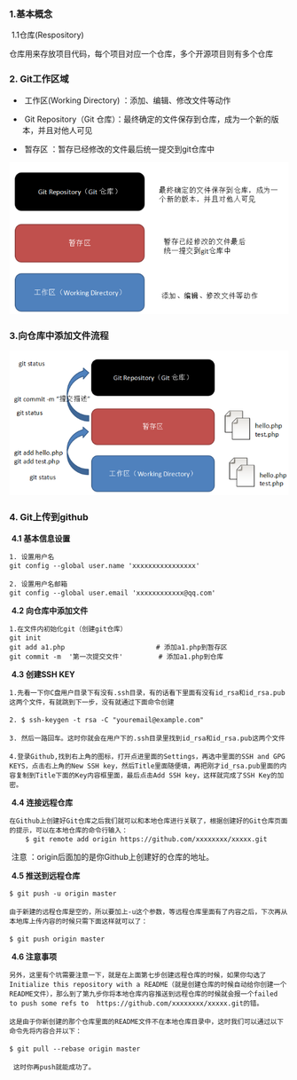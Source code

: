 ### 1.基本概念

​	1.1仓库(Respository)

​		仓库用来存放项目代码，每个项目对应一个仓库，多个开源项目则有多个仓库



### 2. Git工作区域

- ​	工作区(Working Directory)  ：添加、编辑、修改文件等动作

- ​	 Git Repository（Git 仓库）：最终确定的文件保存到仓库，成为一个新的版本，并且对他人可见
- ​     暂存区 ：暂存已经修改的文件最后统一提交到git仓库中

![](https://github.com/tzforevereer/Gallery/blob/master/%E5%9B%BE%E7%89%871.png?raw=true)



### 3.向仓库中添加文件流程

![](https://github.com/tzforevereer/Gallery/blob/master/%E5%9B%BE%E7%89%872.png?raw=true)



### 4. Git上传到github

​		**4.1 基本信息设置**

```
1. 设置用户名
git config --global user.name 'xxxxxxxxxxxxxxxx'

2. 设置用户名邮箱
git config --global user.email 'xxxxxxxxxxxx@qq.com'
```

​		**4.2 向仓库中添加文件**

```
1.在文件内初始化git（创建git仓库）
git init
git add a1.php                       # 添加a1.php到暂存区
git commit -m  '第一次提交文件'    	 # 添加a1.php到仓库
```

​		**4.3 创建SSH KEY**

```
1.先看一下你C盘用户目录下有没有.ssh目录，有的话看下里面有没有id_rsa和id_rsa.pub这两个文件，有就跳到下一步，没有就通过下面命令创建
	
2. $ ssh-keygen -t rsa -C "youremail@example.com"
	 
3. 然后一路回车。这时你就会在用户下的.ssh目录里找到id_rsa和id_rsa.pub这两个文件

4.登录Github,找到右上角的图标，打开点进里面的Settings，再选中里面的SSH and GPG KEYS，点击右上角的New SSH key，然后Title里面随便填，再把刚才id_rsa.pub里面的内容复制到Title下面的Key内容框里面，最后点击Add SSH key，这样就完成了SSH Key的加密。
```

​		**4.4 连接远程仓库**

```
在Github上创建好Git仓库之后我们就可以和本地仓库进行关联了，根据创建好的Git仓库页面的提示，可以在本地仓库的命令行输入：
	$ git remote add origin https://github.com/xxxxxxxx/xxxxx.git
```

​		 注意 ：origin后面加的是你Github上创建好的仓库的地址。

​		**4.5 推送到远程仓库**

```
$ git push -u origin master

由于新建的远程仓库是空的，所以要加上-u这个参数，等远程仓库里面有了内容之后，下次再从本地库上传内容的时候只需下面这样就可以了：

$ git push origin master
```

​		**4.6 注意事项**

```
另外，这里有个坑需要注意一下，就是在上面第七步创建远程仓库的时候，如果你勾选了Initialize this repository with a README（就是创建仓库的时候自动给你创建一个README文件），那么到了第九步你将本地仓库内容推送到远程仓库的时候就会报一个failed to push some refs to  https://github.com/xxxxxxxx/xxxxx.git的错。

这是由于你新创建的那个仓库里面的README文件不在本地仓库目录中，这时我们可以通过以下命令先将内容合并以下：

$ git pull --rebase origin master

 这时你再push就能成功了。
```





